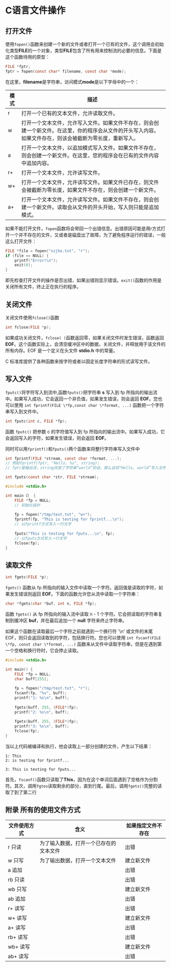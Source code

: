 # C语言文件操作

## 打开文件

使用`fopen()`函数来创建一个新的文件或者打开一个已有的文件，这个调用会初始化类型**FILE**的一个对象，类型**FILE**包含了所有用来控制流的必要的信息。下面是这个函数待用的原型：

```c
FILE *fptr;
fptr = fopen(const char* filename, const char *mode);
```

在这里，**filename**是字符串，访问模式**mode**是以下字母中的一个：

| 模式 | 描述                                                         |
| ---- | ------------------------------------------------------------ |
| r    | 打开一个已有的文本文件，允许读取文件。                       |
| w    | 打开一个文本文件，允许写入文件。如果文件不存在，则会创建一个新文件。在这里，你的程序会从文件的开头写入内容。如果文件存在，则该会被截断为零长度，重新写入。 |
| a    | 打开一个文本文件，以追加模式写入文件。如果文件不存在，则会创建一个新文件。在这里，您的程序会在已有的文件内容中追加内容。 |
| r+   | 打开一个文本文件，允许读写文件。                             |
| w+   | 打开一个文本文件，允许读写文件。如果文件已存在，则文件会被截断为零长度，如果文件不存在，则会创建一个新文件。 |
| a+   | 打开一个文本文件，允许读写文件。如果文件不存在，则会创建一个新文件。读取会从文件的开头开始，写入则只能是追加模式。 |

如果不能打开文件，`fopen`函数将会带回一个出错信息。出错原因可能是用r方式打开一个并不存在的文件，又或者是磁盘出了故障，为了避免程序运行的错误，一般这么打开文件：

```c
FILE *file = fopen("vzjho.txt", "r");
if (file == NULL) {
    printf("Error!\n");
    exit(0);
}
```

即先检查打开文件的操作是否出错，如果出错则显示错误。`exit()`函数的作用是关闭所有文件，终止正在执行的程序。

## 关闭文件

关闭文件使用`fclose()`函数

```c
int fclose(FILE *p);
```

如果成功关闭文件，`fclose( )`函数返回零，如果关闭文件时发生错误，函数返回 **EOF**。这个函数实际上，会清空缓冲区中的数据，关闭文件，并释放用于该文件的所有内存。EOF 是一个定义在头文件 **stdio.h** 中的常量。

C 标准库提供了各种函数来按字符或者以固定长度字符串的形式读写文件。

## 写入文件

`fputc()`将字符写入到流中,函数`fputs()`把字符串 **s** 写入到 fp 所指向的输出流中。如果写入成功，它会返回一个非负值，如果发生错误，则会返回 **EOF**。您也可以使用 `int fprintf(FILE \*fp,const char \*format, ...)` 函数把一个字符串写入到文件中。

```c
int fputc(int c, FILE *fp);
```

函数 `fputc()` 把参数 c 的字符值写入到 fp 所指向的输出流中。如果写入成功，它会返回写入的字符，如果发生错误，则会返回 **EOF**。

同时可以用`fprintf()`和`fputs()`两个函数来将整行字符串写入文件中

```c
int fprintf(FILE *stream, const char *format, ...);
// 例如fprintf(fptr, "Hello, %s", string);
// fptr是输出流，string存放了字符串“world”的话，那么会将“Hello, world”写入文件

int fputs(const char *str, FILE *stream);
```



```c
#include <stdio.h>

int main（） {
    FILE *fp = NULL;
    // 初始化指针
    
    fp = fopen("/tmp/test.txt", "w+");
    fprintf(fp, "This is testing for fprintf...\n");
    // 以fprintf方式写入一行文字
    
    fputs("This is testing for fputs...\n", fp);
    // 以fputs方式写入一行文字
    fclose(fp);
}
```

## 读取文件

```c
int fgetc(FILE *p);
```

`fgetc()` 函数从 fp 所指向的输入文件中读取一个字符。返回值是读取的字符，如果发生错误则返回 **EOF**。下面的函数允许您从流中读取一个字符串：

```c
char *fgets(char *buf, int n, FILE *fp);
```

函数 `fgets()` 从 fp 所指向的输入流中读取 n - 1 个字符。它会把读取的字符串复制到缓冲区 **buf**，并在最后追加一个 **null** 字符来终止字符串。

如果这个函数在读取最后一个字符之前就遇到一个换行符 '\n' 或文件的末尾 EOF，则只会返回读取到的字符，包括换行符。您也可以使用 `int fscanf(FILE \*fp, const char \*format, ...)` 函数来从文件中读取字符串，但是在遇到第一个空格和换行符时，它会停止读取。

```c
#include <stdio.h>

int main() {
    FILE *fp = NULL;
    char buff[255];
    
    fp = fopen("/tmp/test.txt", "r");
    fscanf(fp, "%s", buff);
    printf("1: %s\n", buff);
    
    fgets(buff, 255, (FILE*)fp);
    printf("2: %s\n", buff);
    
    fgets(buff, 255, (FILE*)fp);
    printf("3: %s\n", buff);
    fclose(fp);
}
```

当以上代码被编译和执行，他会读取上一部分创建的文件，产生以下结果：

```
1: This
2: is testing for fprintf...

3: This is testing for fputs...
```

首先，`fscanf()`函数只读取了**This**，因为在这个单词后面遇到了空格作为分割符。其次，调用`fgtes`读取剩余的部分，直到行尾。最后，调用`fgets()`完整的读取了到了第二行

## 附录 所有的使用文件方式

| 文件使用方式 | 含义                                   | 如果指定文件不存在 |
| ------------ | -------------------------------------- | ------------------ |
| r 只读       | 为了输入数据，打开一个已存在的文本文件 | 出错               |
| w 只写       | 为了输出数据，打开一个文本文件         | 建立新文件         |
| a 追加       |                                        | 出错               |
| rb 只读      |                                        | 出错               |
| wb 只写      |                                        | 建立新文件         |
| ab 追加      |                                        | 出错               |
| r+ 读写      |                                        | 出错               |
| w+ 读写      |                                        | 建立新文件         |
| a+ 读写      |                                        | 出错               |
| rb+ 读写     |                                        | 出错               |
| wb+ 读写     |                                        | 建立新文件         |
| ab+ 读写     |                                        | 出错               |

